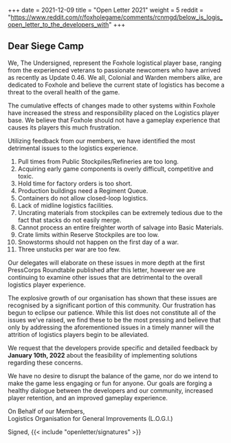 +++
date = 2021-12-09
title = "Open Letter 2021"
weight = 5
reddit = "https://www.reddit.com/r/foxholegame/comments/rcnmgd/below_is_logis_open_letter_to_the_developers_with"
+++
## Dear Siege Camp

We, The Undersigned, represent the Foxhole logistical player base, ranging from the experienced veterans to 
passionate newcomers who have arrived as recently as Update 0.46. 
We all, Colonial and Warden members alike, are dedicated to Foxhole and believe the current state of logistics
has become a threat to the overall health of the game.
                            
The cumulative effects of changes made to other systems within Foxhole have increased the stress and
responsibility placed on the Logistics player base. We believe that Foxhole should not have a gameplay
experience that causes its players this much frustration.

Utilizing feedback from our members, we have identified the most detrimental issues to the logistics experience.

1. Pull times from Public Stockpiles/Refineries are too long.
2. Acquiring early game components is overly difficult, competitive and toxic.
3. Hold time for factory orders is too short.
4. Production buildings need a Regiment Queue.
5. Containers do not allow closed-loop logistics.
6. Lack of midline logistics facilities.
7. Uncrating materials from stockpiles can be extremely tedious due to the fact that stacks do not easily merge.
8. Cannot process an entire freighter worth of salvage into Basic Materials.
9. Crate limits within Reserve Stockpiles are too low.
10. Snowstorms should not happen on the first day of a war.
11. Three unstucks per war are too few.

Our delegates will elaborate on these issues in more depth at the first PressCorps Roundtable published
after this letter, however we are continuing to examine other issues that are detrimental to the overall
logistics player experience.

The explosive growth of our organisation has shown that these issues are recognised by a significant
portion of this community. Our frustration has begun to eclipse our patience. While this list does not
constitute all of the issues we’ve raised, we find these to be the most pressing and believe that only
by addressing the aforementioned issues in a timely manner will the attrition of logistics players begin
to be alleviated.

We request that the developers provide specific and detailed feedback by **January 10th, 2022** about the feasibility of implementing solutions regarding these concerns.

We have no desire to disrupt the balance of the game, nor do we intend to make the game less engaging
or fun for anyone. Our goals are forging a healthy dialogue between the developers and our community, 
increased player retention, and an improved gameplay experience.

On Behalf of our Members,<br>Logistics Organisation for General Improvements (L.O.G.I.)

Signed, {{< include "openletter/signatures" >}}